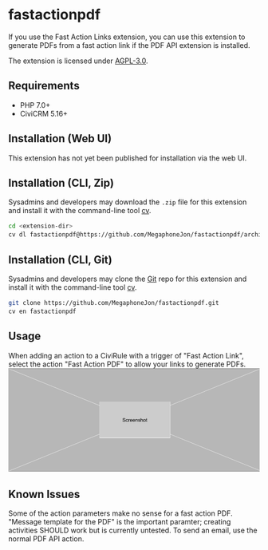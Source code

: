 # fastactionpdf



If you use the Fast Action Links extension, you can use this extension to generate PDFs from a fast action link if the PDF API extension is installed.

The extension is licensed under [AGPL-3.0](LICENSE.txt).

## Requirements

* PHP 7.0+
* CiviCRM 5.16+

## Installation (Web UI)

This extension has not yet been published for installation via the web UI.

## Installation (CLI, Zip)

Sysadmins and developers may download the `.zip` file for this extension and
install it with the command-line tool [cv](https://github.com/civicrm/cv).

```bash
cd <extension-dir>
cv dl fastactionpdf@https://github.com/MegaphoneJon/fastactionpdf/archive/master.zip
```

## Installation (CLI, Git)

Sysadmins and developers may clone the [Git](https://en.wikipedia.org/wiki/Git) repo for this extension and
install it with the command-line tool [cv](https://github.com/civicrm/cv).

```bash
git clone https://github.com/MegaphoneJon/fastactionpdf.git
cv en fastactionpdf
```

## Usage

When adding an action to a CiviRule with a trigger of "Fast Action Link", select the action "Fast Action PDF" to allow your links to generate PDFs.
![Screenshot showing "Fast Action PDF option on "Add Action" screen](/images/screenshot.png)

## Known Issues

Some of the action parameters make no sense for a fast action PDF.  "Message template for the PDF" is the important paramter; creating activities SHOULD work but is currently untested.  To send an email, use the normal PDF API action.

